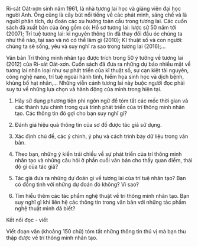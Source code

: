 Ri-sát Oát-xơn sinh năm 1961, là nhà tương lai học và giảng viên đại học người Anh. Ông cũng là cây bút nổi tiếng về các phát minh, sáng chế và là người phân tích, dự đoán các xu hướng toàn cầu trong tương lai. Các cuốn sách đã xuất bản của ông gồm có: Hồ sơ tương lai: lược sử 50 năm tới (2007); Trí tuệ tương lai: kỉ nguyên thông tin đã thay đổi đầu óc chúng ta như thế nào, tại sao và nó có thể làm gì (2010); Kĩ thuật số và con người: chúng ta sẽ sống, yêu và suy nghĩ ra sao trong tương lai (2016);...

Văn bản Trí thông minh nhân tạo được trích trong 50 ý tưởng về tương lai (2012) của Ri-sát Oát-xơn. Cuốn sách đã đưa ra những dự báo nhiều mặt về tương lai nhân loại như sự phát triển của kĩ thuật số, sự cạn kiệt tài nguyên, công nghệ nano, trí tuệ ngoài hành tinh, hiểm họa sinh học và dịch bệnh, khủng bố hạt nhân,... Những viễn cảnh tương lai này buộc người đọc phải suy tư về những lựa chọn và hành động của mình trong hiện tại.

1. Hãy sử dụng phương tiện phi ngôn ngữ để tóm tắt các mốc thời gian và các thành tựu chính trong quá trình phát triển của trí thông minh nhân tạo. Các thông tin đó gợi cho bạn suy nghĩ gì?

2. Đánh giá hiệu quả thông tin của sơ đồ được tác giả sử dụng.

3. Xác định chủ đề, các ý chính, ý phụ và cách trình bày dữ liệu trong văn bản.

4. Theo bạn, những ý kiến trái chiều về sự phát triển của trí thông minh nhân tạo và những câu hỏi ở phần cuối văn bản cho thấy quan điểm, thái độ gì của tác giả?

5. Tác giả đưa ra những dự đoán gì về tương lai của trí tuệ nhân tạo? Bạn có đồng tình với những dự đoán đó không? Vì sao?

6. Tìm hiểu thêm các tác phẩm nghệ thuật về trí thông minh nhân tạo. Bạn suy nghĩ gì khi liên hệ các thông tin trong văn bản với những tác phẩm nghệ thuật mình đã biết?

Kết nối đọc - viết

Viết đoạn văn (khoảng 150 chữ) tóm tắt những thông tin thú vị mà bạn thu thập được về trí thông minh nhân tạo.
